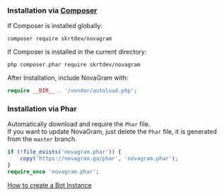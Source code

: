 ### Installation via [Composer](https://getcomposer.org)
If Composer is installed globally:  
```
composer require skrtdev/novagram
```

If Composer is installed in the current directory:
```
php composer.phar require skrtdev/novagram
```

After Installation, include NovaGram with:  
```php
require __DIR__ . '/vendor/autoload.php';
```

### Installation via Phar
Automatically download and require the `Phar` file.  
If you want to update NovaGram, just delete the `Phar` file, it is generated from the `master` branch.  
```php
if (!file_exists('novagram.phar')) {
    copy('https://novagram.ga/phar', 'novagram.phar');
}
require_once 'novagram.phar';
```

[How to create a Bot Instance](construct.md)

